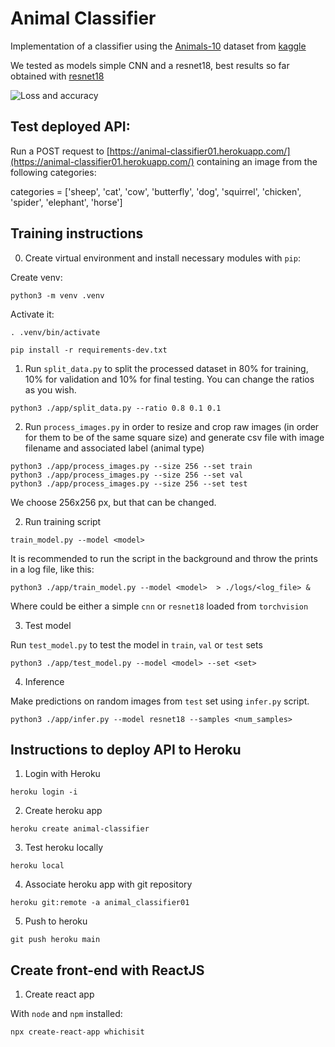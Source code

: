 # Animal Classifier

Implementation of a classifier using the [Animals-10](https://www.kaggle.com/alessiocorrado99/animals10) dataset from [kaggle](kaggle.com)

We tested as models simple CNN and a resnet18, best results so far obtained with [resnet18](https://pytorch.org/vision/main/generated/torchvision.models.resnet18.html)

![Loss and accuracy](https://github.com/maxibove13/classifier_01/blob/main/figures/loss_acc_evol.png?raw=true)
## Test deployed API:

Run a POST request to [https://animal-classifier01.herokuapp.com/](https://animal-classifier01.herokuapp.com/) containing an image from the following categories:

categories = ['sheep', 'cat', 'cow', 'butterfly', 'dog', 'squirrel', 'chicken', 'spider', 'elephant', 'horse']

## Training instructions

0. Create virtual environment and install necessary modules with `pip`:

Create venv:

```
python3 -m venv .venv
```

Activate it:

```
. .venv/bin/activate
```

```
pip install -r requirements-dev.txt
```

1. Run `split_data.py` to split the processed dataset in 80% for training, 10% for validation and 10% for final testing. You can change the ratios as you wish.

```
python3 ./app/split_data.py --ratio 0.8 0.1 0.1
```

2. Run `process_images.py` in order to resize and crop raw images (in order for them to be of the same square size) and generate csv file with image filename and associated label (animal type)

```
python3 ./app/process_images.py --size 256 --set train
python3 ./app/process_images.py --size 256 --set val
python3 ./app/process_images.py --size 256 --set test
```

We choose 256x256 px, but that can be changed.

2. Run training script

```
train_model.py --model <model>
````

It is recommended to run the script in the background and throw the prints in a log file, like this:

```
python3 ./app/train_model.py --model <model>  > ./logs/<log_file> &
```

Where <model> could be either a simple `cnn` or `resnet18` loaded from `torchvision`


3. Test model

Run `test_model.py` to test the model in `train`, `val` or `test` sets

```
python3 ./app/test_model.py --model <model> --set <set>
```

4. Inference

Make predictions on random images from `test` set using `infer.py` script.

```
python3 ./app/infer.py --model resnet18 --samples <num_samples>
```

## Instructions to deploy API to Heroku

1. Login with Heroku

```
heroku login -i
```

2. Create heroku app

```
heroku create animal-classifier
```

3. Test heroku locally

```
heroku local
```

4. Associate heroku app with git repository

```
heroku git:remote -a animal_classifier01
```

5. Push to heroku

```
git push heroku main
```

## Create front-end with ReactJS

1. Create react app

With `node` and `npm` installed:

```
npx create-react-app whichisit
```